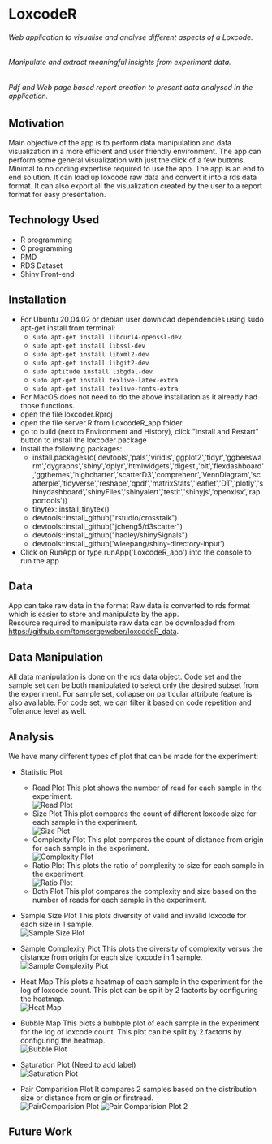 # LoxcodeR
###### Web application to visualise and analyse different aspects of a Loxcode.
###### Manipulate and extract meaningful insights from experiment data.
###### Pdf and Web page based report creation to present data analysed in the application.

## Motivation
Main objective of the app is to perform data manipulation and data visualization in a more efficient and user friendly environment. The app can perform some general visualization with just the click of a few buttons. Minimal to no coding expertise required to use the app. The app is an end to end solution. It can load up loxcode raw data and convert it into a rds data format. It can also export all the visualization created by the user to a report format for easy presentation.

## Technology Used
- R programming
- C programming
- RMD
- RDS Dataset
- Shiny Front-end

## Installation
- For Ubuntu 20.04.02 or debian user download dependencies using sudo apt-get install from terminal:
	- `sudo apt-get install libcurl4-openssl-dev`
	- `sudo apt-get install libssl-dev`
	- `sudo apt-get install libxml2-dev`
	- `sudo apt-get install libgit2-dev`
	- `sudo aptitude install libgdal-dev`
	- `sudo apt-get install texlive-latex-extra`
	- `sudo apt-get install texlive-fonts-extra`
- For MacOS does not need to do the above installation as it already had those functions.
- open the file loxcoder.Rproj
- open the file server.R from LoxcodeR_app folder
- go to build (next to Environment and History), click "install and Restart" button to install the loxcoder package
- Install the following packages:
    - install.packages(c('devtools','pals','viridis','ggplot2','tidyr','ggbeeswarm','dygraphs','shiny','dplyr','htmlwidgets','digest','bit','flexdashboard','ggthemes','highcharter','scatterD3','comprehenr','VennDiagram','scatterpie','tidyverse','reshape','qpdf','matrixStats','leaflet','DT','plotly','shinydashboard','shinyFiles','shinyalert','testit','shinyjs','openxlsx','rapportools'))
    - tinytex::install_tinytex()
    - devtools::install_github("rstudio/crosstalk")
    - devtools::install_github("jcheng5/d3scatter")
    - devtools::install_github("hadley/shinySignals")
    - devtools::install_github('wleepang/shiny-directory-input')
- Click on RunApp or type runApp('LoxcodeR_app') into the console to run the app

## Data
App can take raw data in the format 
Raw data is converted to rds format which is easier to store and manipulate by the app.</br>
Resource required to manipulate raw data can be downloaded from https://github.com/tomsergeweber/loxcodeR_data.

## Data Manipulation
All data manipulation is done on the rds data object. Code set and the sample set can be both manipulated to select only the desired subset from the experiment. 
For sample set, collapse on particular attribute feature is also available. 
For code set, we can filter it based on code repetition and Tolerance level as well.

## Analysis
We have many different types of plot that can be made for the experiment:
- Statistic Plot
    - Read Plot
        This plot shows the number of read for each sample in the experiment.<br/>
![Read Plot](https://github.com/tomsergeweber/LoxCodeR2022/blob/master/Docs/ReadPlot.png)
    - Size Plot
        This plot compares the count of different loxcode size for each sample in the experiment.<br/>
![Size Plot](https://github.com/tomsergeweber/LoxCodeR2022/blob/master/Docs/SizePlot.png)
    - Complexity Plot
        This plot compares the count of distance from origin for each sample in the experiment.<br/>
![Complexity Plot](https://github.com/tomsergeweber/LoxCodeR2022/blob/master/Docs/ComplexityPlot.png)        
    - Ratio Plot
        This plots the ratio of complexity to size for each sample in the experiment.<br/>
![Ratio Plot](https://github.com/tomsergeweber/LoxCodeR2022/blob/master/Docs/RatioPlot.png)        
    - Both Plot
        This plot compares the complexity and size based on the number of reads for each sample in the experiment.<br/>
      
- Sample Size Plot
    This plots diversity of valid and invalid loxcode for each size in 1 sample.<br/>
  ![Sample Size Plot](https://github.com/tomsergeweber/LoxCodeR2022/blob/master/Docs/SampleSizePlot.png)
- Sample Complexity Plot 
    This plots the diversity of complexity versus the distance from origin for each size loxcode in 1 sample.<br/>
  ![Sample Complexity Plot](https://github.com/tomsergeweber/LoxCodeR2022/blob/master/Docs/SampleComplexityPlot.png)
- Heat Map
    This plots a heatmap of each sample in the experiment for the log of loxcode count. This plot can be split by 2 factorts by configuring the heatmap.<br/>
![Heat Map](https://github.com/tomsergeweber/LoxCodeR2022/blob/master/Docs/HeatMap.png)
- Bubble Map
    This plots a bubbple plot of each sample in the experiment for the log of loxcode count. This plot can be split by 2 factorts by configuring the heatmap.<br/>
![Bubble Plot](https://github.com/tomsergeweber/LoxCodeR2022/blob/master/Docs/BubblePlot.png)
- Saturation Plot
    (Need to add label)<br/>
![Saturation Plot](https://github.com/tomsergeweber/LoxCodeR2022/blob/master/Docs/SaturationPlot.png)
- Pair Comparision Plot
    It compares 2 samples based on the distribution size or distance from origin or firstread.<br/>
![PairComparision Plot](https://github.com/tomsergeweber/LoxCodeR2022/blob/master/Docs/PairComparisionPlot.png)
![Pair Comparision Plot 2](https://github.com/tomsergeweber/LoxCodeR2022/blob/master/Docs/PairComparisionPlot2.png)
## Future Work
